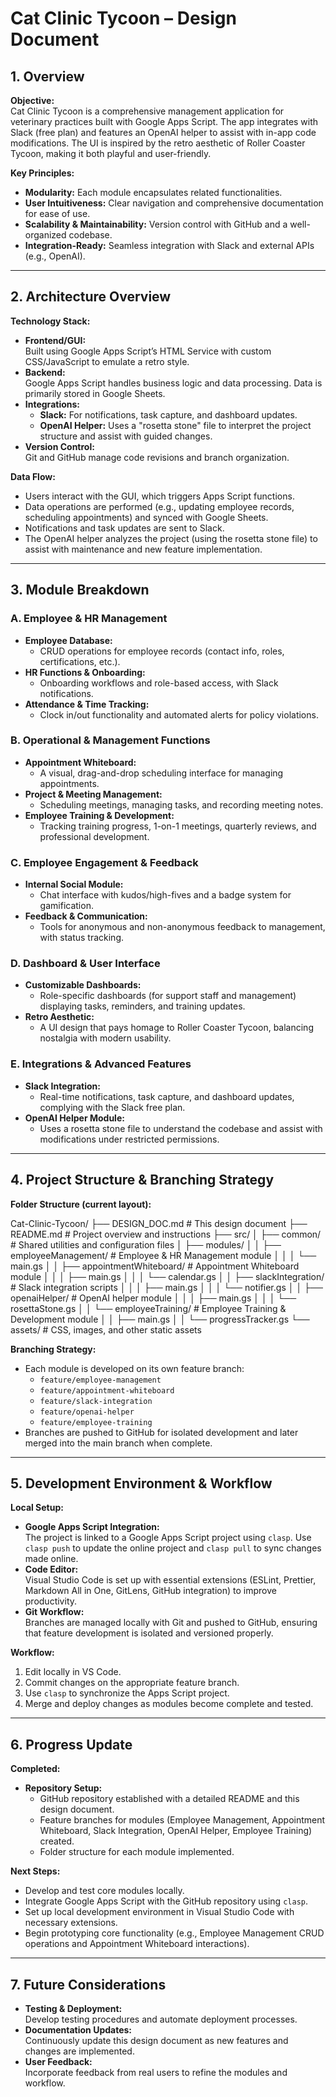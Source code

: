 # Cat Clinic Tycoon – Design Document

## 1. Overview

**Objective:**  
Cat Clinic Tycoon is a comprehensive management application for veterinary practices built with Google Apps Script. The app integrates with Slack (free plan) and features an OpenAI helper to assist with in-app code modifications. The UI is inspired by the retro aesthetic of Roller Coaster Tycoon, making it both playful and user-friendly.

**Key Principles:**
- **Modularity:** Each module encapsulates related functionalities.
- **User Intuitiveness:** Clear navigation and comprehensive documentation for ease of use.
- **Scalability & Maintainability:** Version control with GitHub and a well-organized codebase.
- **Integration-Ready:** Seamless integration with Slack and external APIs (e.g., OpenAI).

---

## 2. Architecture Overview

**Technology Stack:**
- **Frontend/GUI:**  
  Built using Google Apps Script’s HTML Service with custom CSS/JavaScript to emulate a retro style.
- **Backend:**  
  Google Apps Script handles business logic and data processing. Data is primarily stored in Google Sheets.
- **Integrations:**  
  - **Slack:** For notifications, task capture, and dashboard updates.  
  - **OpenAI Helper:** Uses a "rosetta stone" file to interpret the project structure and assist with guided changes.
- **Version Control:**  
  Git and GitHub manage code revisions and branch organization.

**Data Flow:**
- Users interact with the GUI, which triggers Apps Script functions.
- Data operations are performed (e.g., updating employee records, scheduling appointments) and synced with Google Sheets.
- Notifications and task updates are sent to Slack.
- The OpenAI helper analyzes the project (using the rosetta stone file) to assist with maintenance and new feature implementation.

---

## 3. Module Breakdown

### A. Employee & HR Management
- **Employee Database:**  
  - CRUD operations for employee records (contact info, roles, certifications, etc.).
- **HR Functions & Onboarding:**  
  - Onboarding workflows and role-based access, with Slack notifications.
- **Attendance & Time Tracking:**  
  - Clock in/out functionality and automated alerts for policy violations.

### B. Operational & Management Functions
- **Appointment Whiteboard:**  
  - A visual, drag-and-drop scheduling interface for managing appointments.
- **Project & Meeting Management:**  
  - Scheduling meetings, managing tasks, and recording meeting notes.
- **Employee Training & Development:**  
  - Tracking training progress, 1-on-1 meetings, quarterly reviews, and professional development.

### C. Employee Engagement & Feedback
- **Internal Social Module:**  
  - Chat interface with kudos/high-fives and a badge system for gamification.
- **Feedback & Communication:**  
  - Tools for anonymous and non-anonymous feedback to management, with status tracking.

### D. Dashboard & User Interface
- **Customizable Dashboards:**  
  - Role-specific dashboards (for support staff and management) displaying tasks, reminders, and training updates.
- **Retro Aesthetic:**  
  - A UI design that pays homage to Roller Coaster Tycoon, balancing nostalgia with modern usability.

### E. Integrations & Advanced Features
- **Slack Integration:**  
  - Real-time notifications, task capture, and dashboard updates, complying with the Slack free plan.
- **OpenAI Helper Module:**  
  - Uses a rosetta stone file to understand the codebase and assist with modifications under restricted permissions.

---

## 4. Project Structure & Branching Strategy

**Folder Structure (current layout):**

Cat-Clinic-Tycoon/
├── DESIGN_DOC.md         # This design document
├── README.md             # Project overview and instructions
├── src/
│   ├── common/           # Shared utilities and configuration files
│   ├── modules/
│   │   ├── employeeManagement/   # Employee & HR Management module
│   │   │   └── main.gs
│   │   ├── appointmentWhiteboard/ # Appointment Whiteboard module
│   │   │   ├── main.gs
│   │   │   └── calendar.gs
│   │   ├── slackIntegration/      # Slack integration scripts
│   │   │   ├── main.gs
│   │   │   └── notifier.gs
│   │   ├── openaiHelper/          # OpenAI helper module
│   │   │   ├── main.gs
│   │   │   └── rosettaStone.gs
│   │   └── employeeTraining/      # Employee Training & Development module
│   │       ├── main.gs
│   │       └── progressTracker.gs
└── assets/              # CSS, images, and other static assets


**Branching Strategy:**
- Each module is developed on its own feature branch:
  - `feature/employee-management`
  - `feature/appointment-whiteboard`
  - `feature/slack-integration`
  - `feature/openai-helper`
  - `feature/employee-training`
- Branches are pushed to GitHub for isolated development and later merged into the main branch when complete.

---

## 5. Development Environment & Workflow

**Local Setup:**
- **Google Apps Script Integration:**  
  The project is linked to a Google Apps Script project using `clasp`. Use `clasp push` to update the online project and `clasp pull` to sync changes made online.
- **Code Editor:**  
  Visual Studio Code is set up with essential extensions (ESLint, Prettier, Markdown All in One, GitLens, GitHub integration) to improve productivity.
- **Git Workflow:**  
  Branches are managed locally with Git and pushed to GitHub, ensuring that feature development is isolated and versioned properly.

**Workflow:**
1. Edit locally in VS Code.
2. Commit changes on the appropriate feature branch.
3. Use `clasp` to synchronize the Apps Script project.
4. Merge and deploy changes as modules become complete and tested.

---

## 6. Progress Update

**Completed:**
- **Repository Setup:**  
  - GitHub repository established with a detailed README and this design document.
  - Feature branches for modules (Employee Management, Appointment Whiteboard, Slack Integration, OpenAI Helper, Employee Training) created.
  - Folder structure for each module implemented.

**Next Steps:**
- Develop and test core modules locally.
- Integrate Google Apps Script with the GitHub repository using `clasp`.
- Set up local development environment in Visual Studio Code with necessary extensions.
- Begin prototyping core functionality (e.g., Employee Management CRUD operations and Appointment Whiteboard interactions).

---

## 7. Future Considerations

- **Testing & Deployment:**  
  Develop testing procedures and automate deployment processes.
- **Documentation Updates:**  
  Continuously update this design document as new features and changes are implemented.
- **User Feedback:**  
  Incorporate feedback from real users to refine the modules and workflow.

